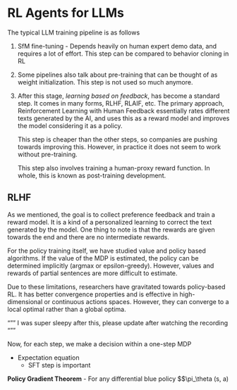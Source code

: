 # RL Agents for LLMs

The typical LLM training pipeline is as follows
1. SfM fine-tuning - Depends heavily on human expert demo data, and requires a lot of effort. This step can be compared to behavior cloning in RL
2. Some pipelines also talk about pre-training that can be thought of as weight initialization. This step is not used so much anymore.
3. After this stage, *learning based on feedback*, has become a standard step. It comes in many forms, RLHF, RLAIF, etc. The primary approach, Reinforcement Learning with Human Feedback essentially rates different texts generated by the AI, and uses this as a reward model and improves the model considering it as a policy.

    This step is cheaper than the other steps, so companies are pushing towards improving this. However, in practice it does not seem to work without pre-training. 
    
    This step also involves training a human-proxy reward function. In whole, this is known as post-training development.
    
## RLHF
As we mentioned, the goal is to collect preference feedback and train a reward model. It is a kind of a  personalized learning to correct the text generated by the model. One thing to note is that the rewards are given towards the end and there are no intermediate rewards. 

For the policy training itself, we have studied value and policy based algorithms. If the value of the MDP is estimated, the policy can be determined implicitly (argmax or epsilon-greedy). However, values and rewards of partial sentences are more difficult to estimate. 

Due to these limitations, researchers have gravitated towards policy-based RL. It has better convergence properties and is effective in high-dimensional or continuous actions spaces. However, they can converge to a local optimal rather than a global optima. 

“”” I was super sleepy after this, please update after watching the recording “””

Now, for each step, we make a decision within a one-step MDP
- Expectation equation
    - SFT step is important

    
**Policy Gradient Theorem** - For any differential blue policy $$\pi_\theta (s, a)
